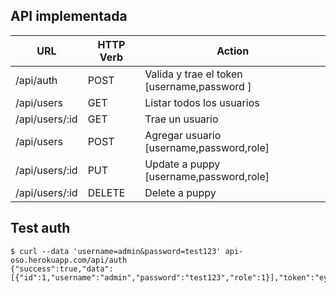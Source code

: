 ## API implementada

| URL            | HTTP Verb | Action                                      |
| -------------- | --------- | ------------------------------------------- |
| /api/auth      | POST      | Valida y trae el token [username,password ] |
| /api/users     | GET       | Listar todos los usuarios                   |
| /api/users/:id | GET       | Trae un usuario                             |
| /api/users     | POST      | Agregar usuario [username,password,role]    |
| /api/users/:id | PUT	     | Update a puppy [username,password,role]     |
| /api/users/:id | DELETE    | Delete a puppy                              |

## Test auth

```shell
$ curl --data 'username=admin&password=test123' api-oso.herokuapp.com/api/auth
{"success":true,"data":[{"id":1,"username":"admin","password":"test123","role":1}],"token":"eyJhbGciOiJIUzI1NiJ9.YWRtaW4.P9C3VBCIS8BMNQwXjJVdJCmbo_mZvCwTZtffBtFw2IM"}
```
